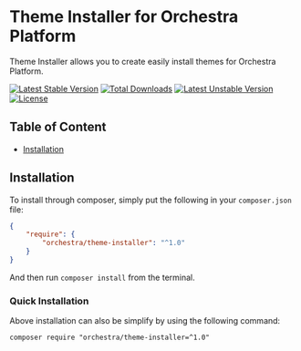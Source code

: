 Theme Installer for Orchestra Platform
==============

Theme Installer allows you to create easily install themes for Orchestra Platform.

[![Latest Stable Version](https://poser.pugx.org/orchestra/theme-installer/version)](https://packagist.org/packages/orchestra/theme-installer)
[![Total Downloads](https://poser.pugx.org/orchestra/theme-installer/downloads)](https://packagist.org/packages/orchestra/theme-installer)
[![Latest Unstable Version](https://poser.pugx.org/orchestra/theme-installer/v/unstable)](//packagist.org/packages/orchestra/theme-installer)
[![License](https://poser.pugx.org/orchestra/theme-installer/license)](https://packagist.org/packages/orchestra/theme-installer)

## Table of Content

* [Installation](#installation)

## Installation

To install through composer, simply put the following in your `composer.json` file:

```json
{
    "require": {
        "orchestra/theme-installer": "^1.0"
    }
}
```

And then run `composer install` from the terminal.

### Quick Installation

Above installation can also be simplify by using the following command:

    composer require "orchestra/theme-installer=^1.0"
